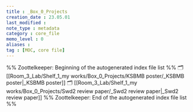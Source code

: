 ```yaml
---
title : _Box_0_Projects
creation_date : 23.05.01
last_modified :
note_type : metadata
category : core_file
memo_level : 0
aliases : 
tag : [MOC, core file]
---
```

%% Zoottelkeeper: Beginning of the autogenerated index file list  %%
🗂️ [[Room_3_Lab/Shelf_1_my works/Box_0_Projects/KSBMB poster/_KSBMB poster|_KSBMB poster]]
🗂️ [[Room_3_Lab/Shelf_1_my works/Box_0_Projects/Swd2 review paper/_Swd2 review paper|_Swd2 review paper]]
%% Zoottelkeeper: End of the autogenerated index file list  %%
